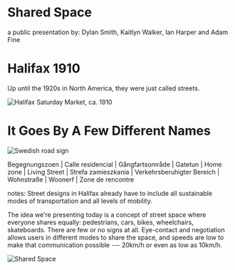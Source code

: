 # Shared Space

a public presentation by: Dylan Smith, Kaitlyn Walker, Ian Harper and Adam Fine  

# Halifax 1910

Up until the 1920s in North America, they were just called streets.

![Halifax Saturday Market, ca. 1910](http://canadashadow.files.wordpress.com/2014/03/whalifax-market-n-s.jpg)

# It Goes By A Few Different Names

![Swedish road sign](http://upload.wikimedia.org/wikipedia/commons/3/37/Sweden_road_sign_E9.svg)

Begegnungszoen | Calle residencial | Gångfartsområde | Gatetun | Home zone | Living Street | Strefa zamieszkania | Verkehrsberuhigter Bereich | Wohnstraße | Woonerf | Zone de rencontre

notes:
Street designs in Halifax already have to include all sustainable modes of transportation and all levels of mobility. 

The idea we're presenting today is a concept of street space where everyone shares equally: pedestrians, cars, bikes, wheelchairs, skateboards. There are few or no signs at all. Eye-contact and negotiation allows users in different modes to share the space, and speeds are low to make that communication possible --- 20km/h or even as low as 10km/h. 

![Shared Space](https://fbcdn-sphotos-h-a.akamaihd.net/hphotos-ak-xpf1/v/t34.0-12/10743537_10154803016790083_159354584_n.jpg?oh=2e55e88e1c64460cc67ee6bd3f180135&oe=5456C72E&__gda__=1415058778_18ee43dc69ac537a572ea6f3864393cf)
